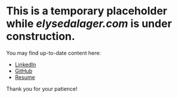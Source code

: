 # This is a temporary placeholder while *elysedalager.com* is under construction.

You may find up-to-date content here:
-  [LinkedIn](https://www.linkedin.com/in/elysedalager/)
- [GitHub](https://github.com/elysedalager)
- [Resume](/public/Elyse%20Dalager%20Resume.pdf)

Thank you for your patience!